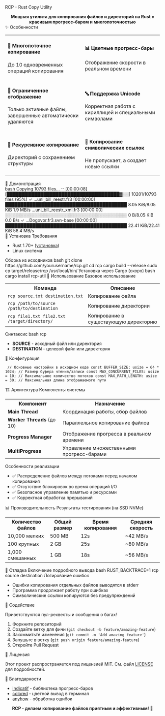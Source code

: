 RCP - Rust Copy Utility
<div align="center">
    <strong>Мощная утилита для копирования файлов и директорий на Rust с красивым прогресс-баром и многопоточностью</strong>
</div>
✨ Особенности
<table> <tr> <td width="50%"> <h4>🚀 Многопоточное копирование</h4> <p>До 10 одновременных операций копирования</p> </td> <td width="50%"> <h4>📊 Цветные прогресс-бары</h4> <p>Отображение скорости в реальном времени</p> </td> </tr> <tr> <td> <h4>🎯 Ограниченное отображение</h4> <p>Только активные файлы, завершенные автоматически удаляются</p> </td> <td> <h4>🔤 Поддержка Unicode</h4> <p>Корректная работа с кириллицей и специальными символами</p> </td> </tr> <tr> <td> <h4>📁 Рекурсивное копирование</h4> <p>Директорий с сохранением структуры</p> </td> <td> <h4>🔗 Копирование символических ссылок</h4> <p>Не пропускает, а создает новые ссылки</p> </td> </tr> </table>
📸 Демонстрация
<div align="left">
bash
Copying 10793 files...
⠒ [00:00:08] [█████████████████████████████████████▓░░] 10201/10793 files (95%)
✓ ...uni_bill_reestr.fr3       [00:00:00] ████████████████████████████████████████ 8.05 KiB/8.05 KiB   1.9 MB/s
...uni_bill_reestr_xml.fr3     [00:00:00] ░░░░░░░░░░░░░░░░░░░░░░░░░░░░░░░░░░░░░░░░      0 B/8.05 KiB    0.0 B/s
✓ ...Dogovor.fr3.svn-base      [00:00:00] ████████████████████████████████████████ 22.41 KiB/22.41 KiB  58.4 MB/s
</div>
🚀 Установка
Требования
<ul> <li>Rust 1.70+ (<a href="https://rustup.rs/">установка</a>)</li> <li>Linux система</li> </ul>
Сборка из исходников
bash
git clone https://github.com/yourusername/rcp.git
cd rcp
cargo build --release
sudo cp target/release/rcp /usr/local/bin/
Установка через Cargo (скоро)
bash
cargo install rcp-util
📖 Использование
Базовое использование
<table> <tr> <th>Команда</th> <th>Описание</th> </tr> <tr> <td><code>rcp source.txt destination.txt</code></td> <td>Копирование файла</td> </tr> <tr> <td><code>rcp /path/to/source /path/to/destination</code></td> <td>Копирование директории</td> </tr> <tr> <td><code>rcp file1.txt file2.txt /target/directory/</code></td> <td>Копирование в существующую директорию</td> </tr> </table>
Синтаксис
bash
rcp <SOURCE> <DESTINATION>
<ul> <li><strong>SOURCE</strong> - исходный файл или директория</li> <li><strong>DESTINATION</strong> - целевой файл или директория</li> </ul>
🔧 Конфигурация
<div class="highlight"> <pre><code class="language-rust"> // Основные настройки в исходном коде const BUFFER_SIZE: usize = 64 * 1024; // Размер буфера чтения/записи const MAX_CONCURRENT_FILES: usize = 10; // Максимальное количество потоков const MAX_PATH_LENGTH: usize = 30; // Максимальная длина отображаемого пути </code></pre> </div>
🏗 Архитектура
Компоненты системы
<table> <tr> <th>Компонент</th> <th>Назначение</th> </tr> <tr> <td><strong>Main Thread</strong></td> <td>Координация работы, сбор файлов</td> </tr> <tr> <td><strong>Worker Threads</strong> (до 10)</td> <td>Параллельное копирование файлов</td> </tr> <tr> <td><strong>Progress Manager</strong></td> <td>Отображение прогресса в реальном времени</td> </tr> <tr> <td><strong>MultiProgress</strong></td> <td>Управление множественными прогресс-барами</td> </tr> </table>
Особенности реализации
<ul> <li>✅ Распределение файлов между потоками перед началом копирования</li> <li>✅ Отсутствие блокировок во время операций I/O</li> <li>✅ Безопасное управление памятью и ресурсами</li> <li>✅ Корректная обработка прерываний</li> </ul>
📊 Производительность
Результаты тестирования (на SSD NVMe)
<table> <tr> <th>Количество файлов</th> <th>Общий размер</th> <th>Время копирования</th> <th>Средняя скорость</th> </tr> <tr> <td>10,000 мелких</td> <td>500 MB</td> <td>12s</td> <td>~42 MB/s</td> </tr> <tr> <td>100 крупных</td> <td>2 GB</td> <td>25s</td> <td>~80 MB/s</td> </tr> <tr> <td>1,000 смешанных</td> <td>1 GB</td> <td>18s</td> <td>~56 MB/s</td> </tr> </table>
🐛 Отладка
Включение подробного вывода
bash
RUST_BACKTRACE=1 rcp source destination
Логирование ошибок
<ul> <li>Ошибки копирования отдельных файлов выводятся в stderr</li> <li>Программа продолжает работу при ошибках</li> <li>Символические ссылки копируются без предупреждений</li> </ul>
🤝 Содействие
<p>Приветствуются пул-реквесты и сообщения о багах!</p><ol> <li>Форкните репозиторий</li> <li>Создайте ветку для фичи (<code>git checkout -b feature/amazing-feature</code>)</li> <li>Закоммитьте изменения (<code>git commit -m 'Add amazing feature'</code>)</li> <li>Запушьте в ветку (<code>git push origin feature/amazing-feature</code>)</li> <li>Откройте Pull Request</li> </ol>
📄 Лицензия
<p>Этот проект распространяется под лицензией MIT. См. файл <a href="LICENSE">LICENSE</a> для подробностей.</p>
🙏 Благодарности
<ul> <li><a href="https://github.com/console-rs/indicatif">indicatif</a> - библиотека прогресс-баров</li> <li><a href="https://github.com/mackwic/colored">colored</a> - цветной вывод в терминал</li> <li><a href="https://github.com/dtolnay/anyhow">anyhow</a> - обработка ошибок</li> </ul>
<div align="center">
<strong>RCP - делаем копирование файлов приятным и эффективным! 🦀</strong>

</div>